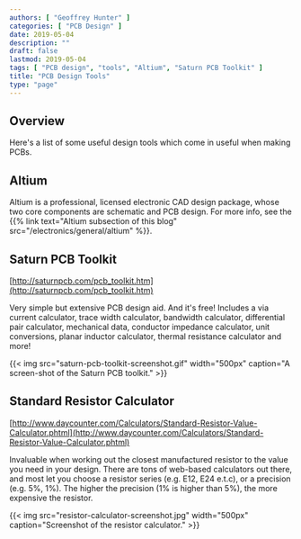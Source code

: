 ```yaml
---
authors: [ "Geoffrey Hunter" ]
categories: [ "PCB Design" ]
date: 2019-05-04
description: ""
draft: false
lastmod: 2019-05-04
tags: [ "PCB design", "tools", "Altium", "Saturn PCB Toolkit" ]
title: "PCB Design Tools"
type: "page"
---
```


## Overview

Here's a list of some useful design tools which come in useful when making PCBs.

## Altium

Altium is a professional, licensed electronic CAD design package, whose two core components are schematic and PCB design. For more info, see the {{% link text="Altium subsection of this blog" src="/electronics/general/altium" %}}.

## Saturn PCB Toolkit

[http://saturnpcb.com/pcb_toolkit.htm](http://saturnpcb.com/pcb_toolkit.htm)

Very simple but extensive PCB design aid. And it's free! Includes a via current calculator, trace width calculator, bandwidth calculator, differential pair calculator, mechanical data, conductor impedance calculator, unit conversions, planar inductor calculator, thermal resistance calculator and more!

{{< img src="saturn-pcb-toolkit-screenshot.gif" width="500px" caption="A screen-shot of the Saturn PCB toolkit." >}}

## Standard Resistor Calculator

[http://www.daycounter.com/Calculators/Standard-Resistor-Value-Calculator.phtml](http://www.daycounter.com/Calculators/Standard-Resistor-Value-Calculator.phtml)

Invaluable when working out the closest manufactured resistor to the value you need in your design. There are tons of web-based calculators out there, and most let you choose a resistor series (e.g. E12, E24 e.t.c), or a precision (e.g. 5%, 1%). The higher the precision (1% is higher than 5%), the more expensive the resistor.

{{< img src="resistor-calculator-screenshot.jpg" width="500px" caption="Screenshot of the resistor calculator." >}}

